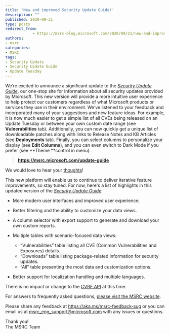 ```yaml
---
title: 'New and improved Security Update Guide!'
description: ""
published: 2020-09-21
type: posts
redirect_from:
            - https://msrc-blog.microsoft.com/2020/09/21/new-and-improved-security-update-guide/
authors:
- msrc
categories:
- MSRC
tags:
- Security Update
- Security Update Guide
- Update Tuesday
---
```

We’re excited to announce a significant update to the _[Security Update Guide](https://msrc.microsoft.com/update-guide)_, our one-stop site for information about all security updates provided by Microsoft. This new version will provide a more intuitive user experience to help protect our customers regardless of what Microsoft products or services they use in their environment. We’ve listened to your feedback and incorporated many of your suggestions and new feature ideas. For example, it is now much easier to get a simple list of all CVEs being released on an Update Tuesday or between your own custom date range (see **Vulnerabilities** tab). Additionally, you can now quickly get a unique list of downloadable patches along with links to Release Notes and KB Articles (see **Deployments** tab). Finally, you can select columns to personalize your display (see **Edit Columns**), and you can even switch to Dark Mode if you prefer (see **Theme **control in menu).

> **<https://msrc.microsoft.com/update-guide>**

We would love to hear your [thoughts](https://aka.ms/msrc-feedback-sug)!

This new platform will enable us to continue to deliver iterative feature improvements, so stay tuned. For now, here's a list of highlights in this updated version of the _[Security Update Guide](https://msrc.microsoft.com/update-guide)_:

- More modern user interfaces and improved user experience.

- Better filtering and the ability to customize your data views.

- A column selector with export support to generate and download your own custom reports.

- Multiple tables with scenario-focused data views:

  - “Vulnerabilities” table listing all CVE (Common Vulnerabilities and Exposures) details.
  - “Downloads” table listing package-related information for security updates.
  - “All” table presenting the most data and customization options.

- Better support for localization handling and multiple languages.

There is no impact or change to the [CVRF API](https://github.com/microsoft/MSRC-Microsoft-Security-Updates-API) at this time.

For answers to frequently asked questions, [please visit the MSRC website](https://www.microsoft.com/msrc/faqs-security-update-guide).

Please share any feedback at <https://aka.ms/msrc-feedback-sug> or you can email us at [msrc_eng_support@microsoft.com](mailto:msrc_eng_support@microsoft.com) with any issues or questions.

Thank you!  
The MSRC Team
